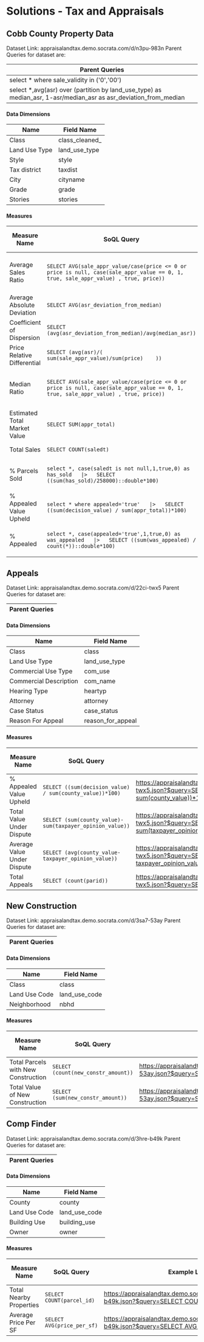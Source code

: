 
 # Solutions - Tax and Appraisals
 ## Cobb County Property Data 
 Dataset Link: appraisalandtax.demo.socrata.com/d/n3pu-983n 
 Parent Queries for dataset are: 

 | Parent Queries |
|--------- |
 | select * where sale_validity in ('0','00') |
 | select *,avg(asr) over (partition by land_use_type) as median_asr, 1-asr/median_asr as asr_deviation_from_median |
 #### Data Dimensions

 | Name | Field Name |
|--------- |--------- |
 | Class | class_cleaned_ |
 | Land Use Type | land_use_type |
 | Style | style |
 | Tax district | taxdist |
 | City | cityname |
 | Grade | grade |
 | Stories | stories |
 #### Measures

 | Measure Name | SoQL Query | Example Link | Approximate Query Time (in seconds) |
|--------- |--------- |--------- |--------- |
 | Average Sales Ratio | `SELECT AVG(sale_appr_value/case(price <= 0 or price is null, case(sale_appr_value == 0, 1, true, sale_appr_value) , true, price))` | [https://appraisalandtax.demo.socrata.com/resource/n3pu-983n.json?$query=SELECT AVG\(sale_appr_value/case\(price <= 0 or price is null, case\(sale_appr_value == 0, 1, true, sale_appr_value\) , true, price\)\)](https://appraisalandtax.demo.socrata.com/resource/n3pu-983n.json?$query=SELECT%20AVG%28sale_appr_value/case%28price%20%3C%3D%200%20or%20price%20is%20null%2C%20case%28sale_appr_value%20%3D%3D%200%2C%201%2C%20true%2C%20sale_appr_value%29%20%2C%20true%2C%20price%29%29) | 0.63 |
 | Average Absolute Deviation | `SELECT AVG(asr_deviation_from_median)` | [https://appraisalandtax.demo.socrata.com/resource/n3pu-983n.json?$query=SELECT AVG\(asr_deviation_from_median\)](https://appraisalandtax.demo.socrata.com/resource/n3pu-983n.json?$query=SELECT%20AVG%28asr_deviation_from_median%29) | 0.55 |
 | Coefficient of Dispersion | `SELECT (avg(asr_deviation_from_median)/avg(median_asr))` | [https://appraisalandtax.demo.socrata.com/resource/n3pu-983n.json?$query=SELECT \(avg\(asr_deviation_from_median\)/avg\(median_asr\)\)](https://appraisalandtax.demo.socrata.com/resource/n3pu-983n.json?$query=SELECT%20%28avg%28asr_deviation_from_median%29/avg%28median_asr%29%29) | 0.58 |
 | Price Relative Differential | `SELECT (avg(asr)/(   sum(sale_appr_value)/sum(price)    ))` | [https://appraisalandtax.demo.socrata.com/resource/n3pu-983n.json?$query=SELECT \(avg\(asr\)/\(   sum\(sale_appr_value\)/sum\(price\)    \)\)](https://appraisalandtax.demo.socrata.com/resource/n3pu-983n.json?$query=SELECT%20%28avg%28asr%29/%28%20%20%20sum%28sale_appr_value%29/sum%28price%29%20%20%20%20%29%29) | 1.14 |
 | Median Ratio | `SELECT AVG(sale_appr_value/case(price <= 0 or price is null, case(sale_appr_value == 0, 1, true, sale_appr_value) , true, price))` | [https://appraisalandtax.demo.socrata.com/resource/n3pu-983n.json?$query=SELECT AVG\(sale_appr_value/case\(price <= 0 or price is null, case\(sale_appr_value == 0, 1, true, sale_appr_value\) , true, price\)\)](https://appraisalandtax.demo.socrata.com/resource/n3pu-983n.json?$query=SELECT%20AVG%28sale_appr_value/case%28price%20%3C%3D%200%20or%20price%20is%20null%2C%20case%28sale_appr_value%20%3D%3D%200%2C%201%2C%20true%2C%20sale_appr_value%29%20%2C%20true%2C%20price%29%29) | 0.49 |
 | Estimated Total Market Value | `SELECT SUM(appr_total)` | [https://appraisalandtax.demo.socrata.com/resource/n3pu-983n.json?$query=SELECT SUM\(appr_total\)](https://appraisalandtax.demo.socrata.com/resource/n3pu-983n.json?$query=SELECT%20SUM%28appr_total%29) | 0.73 |
 | Total Sales | `SELECT COUNT(saledt)` | [https://appraisalandtax.demo.socrata.com/resource/n3pu-983n.json?$query=SELECT COUNT\(saledt\)](https://appraisalandtax.demo.socrata.com/resource/n3pu-983n.json?$query=SELECT%20COUNT%28saledt%29) | 0.57 |
 | % Parcels Sold | `select *, case(saledt is not null,1,true,0) as has_sold   \|>   SELECT ((sum(has_sold)/258000)::double*100)` | [https://appraisalandtax.demo.socrata.com/resource/n3pu-983n.json?$query=select *, case\(saledt is not null,1,true,0\) as has_sold \|> SELECT \(\(sum\(has_sold\)/258000\)::double*100\)](https://appraisalandtax.demo.socrata.com/resource/n3pu-983n.json?$query=select%20%2A%2C%20case%28saledt%20is%20not%20null%2C1%2Ctrue%2C0%29%20as%20has_sold%20%7C%3E%20SELECT%20%28%28sum%28has_sold%29/258000%29%3A%3Adouble%2A100%29) | 0.86 |
 | % Appealed Value Upheld | `select * where appealed='true'   \|>   SELECT ((sum(decision_value) / sum(appr_total))*100)` | [https://appraisalandtax.demo.socrata.com/resource/n3pu-983n.json?$query=select * where appealed='true' \|> SELECT \(\(sum\(decision_value\) / sum\(appr_total\)\)*100\)](https://appraisalandtax.demo.socrata.com/resource/n3pu-983n.json?$query=select%20%2A%20where%20appealed%3D%27true%27%20%7C%3E%20SELECT%20%28%28sum%28decision_value%29%20/%20sum%28appr_total%29%29%2A100%29) | 0.51 |
 | % Appealed | `select *, case(appealed='true',1,true,0) as was_appealed   \|>   SELECT ((sum(was_appealed) / count(*))::double*100)` | [https://appraisalandtax.demo.socrata.com/resource/n3pu-983n.json?$query=select *, case\(appealed='true',1,true,0\) as was_appealed \|> SELECT \(\(sum\(was_appealed\) / count\(*\)\)::double*100\)](https://appraisalandtax.demo.socrata.com/resource/n3pu-983n.json?$query=select%20%2A%2C%20case%28appealed%3D%27true%27%2C1%2Ctrue%2C0%29%20as%20was_appealed%20%7C%3E%20SELECT%20%28%28sum%28was_appealed%29%20/%20count%28%2A%29%29%3A%3Adouble%2A100%29) | 0.87 |
 ## Appeals 
 Dataset Link: appraisalandtax.demo.socrata.com/d/22ci-twx5 
 Parent Queries for dataset are: 

 | Parent Queries |
|--------- |
 #### Data Dimensions

 | Name | Field Name |
|--------- |--------- |
 | Class | class |
 | Land Use Type | land_use_type |
 | Commercial Use Type | com_use |
 | Commercial Description | com_name |
 | Hearing Type | heartyp |
 | Attorney | attorney |
 | Case Status | case_status |
 | Reason For Appeal | reason_for_appeal |
 #### Measures

 | Measure Name | SoQL Query | Example Link | Approximate Query Time (in seconds) |
|--------- |--------- |--------- |--------- |
 | % Appealed Value Upheld | `SELECT ((sum(decision_value) / sum(county_value))*100)` | [https://appraisalandtax.demo.socrata.com/resource/22ci-twx5.json?$query=SELECT \(\(sum\(decision_value\) / sum\(county_value\)\)*100\)](https://appraisalandtax.demo.socrata.com/resource/22ci-twx5.json?$query=SELECT%20%28%28sum%28decision_value%29%20/%20sum%28county_value%29%29%2A100%29) | 1.27 |
 | Total Value Under Dispute | `SELECT (sum(county_value)-sum(taxpayer_opinion_value))` | [https://appraisalandtax.demo.socrata.com/resource/22ci-twx5.json?$query=SELECT \(sum\(county_value\)-sum\(taxpayer_opinion_value\)\)](https://appraisalandtax.demo.socrata.com/resource/22ci-twx5.json?$query=SELECT%20%28sum%28county_value%29-sum%28taxpayer_opinion_value%29%29) | 0.57 |
 | Average Value Under Dispute | `SELECT (avg(county_value-taxpayer_opinion_value))` | [https://appraisalandtax.demo.socrata.com/resource/22ci-twx5.json?$query=SELECT \(avg\(county_value-taxpayer_opinion_value\)\)](https://appraisalandtax.demo.socrata.com/resource/22ci-twx5.json?$query=SELECT%20%28avg%28county_value-taxpayer_opinion_value%29%29) | 0.68 |
 | Total Appeals | `SELECT (count(parid))` | [https://appraisalandtax.demo.socrata.com/resource/22ci-twx5.json?$query=SELECT \(count\(parid\)\)](https://appraisalandtax.demo.socrata.com/resource/22ci-twx5.json?$query=SELECT%20%28count%28parid%29%29) | 0.72 |
 ## New Construction 
 Dataset Link: appraisalandtax.demo.socrata.com/d/3sa7-53ay 
 Parent Queries for dataset are: 

 | Parent Queries |
|--------- |
 #### Data Dimensions

 | Name | Field Name |
|--------- |--------- |
 | Class | class |
 | Land Use Code | land_use_code |
 | Neighborhood | nbhd |
 #### Measures

 | Measure Name | SoQL Query | Example Link | Approximate Query Time (in seconds) |
|--------- |--------- |--------- |--------- |
 | Total Parcels with New Construction | `SELECT (count(new_constr_amount))` | [https://appraisalandtax.demo.socrata.com/resource/3sa7-53ay.json?$query=SELECT \(count\(new_constr_amount\)\)](https://appraisalandtax.demo.socrata.com/resource/3sa7-53ay.json?$query=SELECT%20%28count%28new_constr_amount%29%29) | 0.53 |
 | Total Value of New Construction | `SELECT (sum(new_constr_amount))` | [https://appraisalandtax.demo.socrata.com/resource/3sa7-53ay.json?$query=SELECT \(sum\(new_constr_amount\)\)](https://appraisalandtax.demo.socrata.com/resource/3sa7-53ay.json?$query=SELECT%20%28sum%28new_constr_amount%29%29) | 0.29 |
 ## Comp Finder 
 Dataset Link: appraisalandtax.demo.socrata.com/d/3hre-b49k 
 Parent Queries for dataset are: 

 | Parent Queries |
|--------- |
 #### Data Dimensions

 | Name | Field Name |
|--------- |--------- |
 | County | county |
 | Land Use Code | land_use_code |
 | Building Use | building_use |
 | Owner | owner |
 #### Measures

 | Measure Name | SoQL Query | Example Link | Approximate Query Time (in seconds) |
|--------- |--------- |--------- |--------- |
 | Total Nearby Properties | `SELECT COUNT(parcel_id)` | [https://appraisalandtax.demo.socrata.com/resource/3hre-b49k.json?$query=SELECT COUNT\(parcel_id\)](https://appraisalandtax.demo.socrata.com/resource/3hre-b49k.json?$query=SELECT%20COUNT%28parcel_id%29) | 0.39 |
 | Average Price Per SF | `SELECT AVG(price_per_sf)` | [https://appraisalandtax.demo.socrata.com/resource/3hre-b49k.json?$query=SELECT AVG\(price_per_sf\)](https://appraisalandtax.demo.socrata.com/resource/3hre-b49k.json?$query=SELECT%20AVG%28price_per_sf%29) | 0.93 |